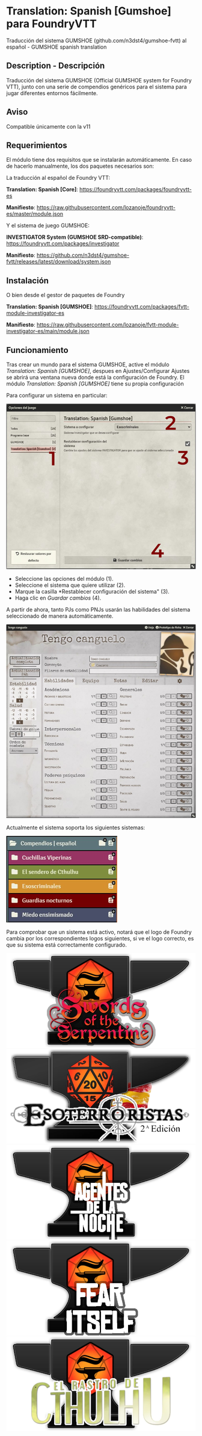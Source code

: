 # Translation: Spanish [Gumshoe] para FoundryVTT

Traducción del sistema GUMSHOE (github.com/n3dst4/gumshoe-fvtt) al español -  GUMSHOE spanish translation

## Description - Descripción  

Traducción del sistema GUMSHOE (Official GUMSHOE system for Foundry VTT), junto con una serie de compendios genéricos para el sistema para jugar diferentes entornos fácilmente.

## Aviso

Compatible únicamente con la v11

## Requerimientos

El módulo tiene dos requisitos que se instalarán automáticamente. En caso de hacerlo manualmente, los dos paquetes necesarios son:

La traducción al español de Foundry VTT:

**Translation: Spanish [Core]**: https://foundryvtt.com/packages/foundryvtt-es

__Manifiesto__: https://raw.githubusercontent.com/lozanoje/foundryvtt-es/master/module.json

Y el sistema de juego GUMSHOE:

**INVESTIGATOR System (GUMSHOE SRD-compatible)**: https://foundryvtt.com/packages/investigator

__Manifiesto__: https://github.com/n3dst4/gumshoe-fvtt/releases/latest/download/system.json

## Instalación

O bien desde el gestor de paquetes de Foundry

**Translation: Spanish [GUMSHOE]**: https://foundryvtt.com/packages/fvtt-module-investigator-es

__Manifiesto__: https://raw.githubusercontent.com/lozanoje/fvtt-module-investigator-es/main/module.json


## Funcionamiento

Tras crear un mundo para el sistema GUMSHOE, active el módulo *Translation: Spanish [GUMSHOE]*, despues en Ajustes/Configurar Ajustes se abrirá una ventana nueva donde está la configuración de Foundry. El módulo *Translation: Spanish [GUMSHOE]* tiene su propia configuración

Para configurar un sistema en particular:

![](https://github.com/lozanoje/fvtt-module-investigator-es/blob/assets/Ajustes.jpg)

- Seleccione las opciones del módulo (1).
- Seleccione el sistema que quiere utilizar (2).
- Marque la casilla *Restablecer configuración del sistema" (3).
- Haga clic en *Guardar cambios* (4).

A partir de ahora, tanto PJs como PNJs usarán las habilidades del sistema seleccionado de manera automáticamente.

![](https://github.com/lozanoje/fvtt-module-investigator-es/blob/assets/Ejemplo.jpg)

Actualmente el sistema soporta los siguientes sistemas:

![](https://github.com/lozanoje/fvtt-module-investigator-es/blob/assets/Compendios.jpg)

Para comprobar que un sistema está activo, notará que el logo de Foundry cambia por los correspondientes logos siguientes, si ve el logo correcto, es que su sistema está correctamente configurado.

![](https://raw.githubusercontent.com/lozanoje/fvtt-module-investigator-es/main/images/fvtt-cuchillas-es.webp)
![](https://raw.githubusercontent.com/lozanoje/fvtt-module-investigator-es/main/images/fvtt-esoscriminales-es.webp)
![](https://raw.githubusercontent.com/lozanoje/fvtt-module-investigator-es/main/images/fvtt-guardias-es.webp)
![](https://raw.githubusercontent.com/lozanoje/fvtt-module-investigator-es/main/images/fvtt-miedo-es.webp)
![](https://raw.githubusercontent.com/lozanoje/fvtt-module-investigator-es/main/images/fvtt-sendero-es.webp)
